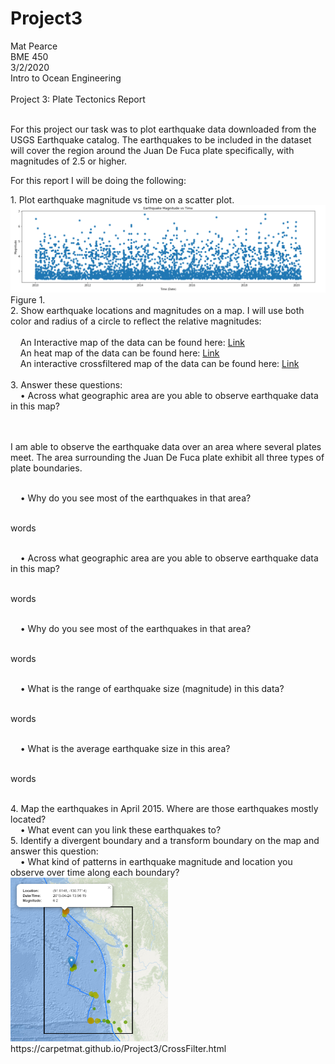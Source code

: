 # Project3
Mat Pearce<br>
BME 450<br>
3/2/2020<br>
Intro to Ocean Engineering<br>
<br>
Project 3: Plate Tectonics Report<br>
<br>
<p>
For this project our task was to plot earthquake data downloaded from the USGS Earthquake catalog. The earthquakes to be included in the dataset will cover the region around the Juan De Fuca plate specifically, with magnitudes of 2.5 or higher.
</p>
<p>
For this report I will be doing the following:
</p>
1. Plot earthquake magnitude vs time on a scatter plot.<br>
<img alt="MagVsTime?" src=Images/magvsdate.PNG>Figure 1.<br>
2. Show earthquake locations and magnitudes on a map. I will use both color and radius of a circle to reflect the relative magnitudes:<br>
<br>
&nbsp;&nbsp;&nbsp;&nbsp;An Interactive map of the data can be found here: <a href="https://carpetmat.github.io/Project3/TimedGeojson.html" target="_blank">Link</a><br>
&nbsp;&nbsp;&nbsp;&nbsp;An heat map of the data can be found here: <a href="https://carpetmat.github.io/Project3/Heatmap.html" target="_blank">Link</a><br>
&nbsp;&nbsp;&nbsp;&nbsp;An interactive crossfiltered map of the data can be found here: <a href="https://carpetmat.github.io/Project3/CrossFilter.html" target="_blank">Link</a><br>
<br>
3. Answer these questions:<br>
&nbsp;&nbsp;&nbsp;&nbsp;• Across what geographic area are you able to observe earthquake data in this map?<br><br>
<br><p>I am able to observe the earthquake data over an area where several plates meet. The area surrounding the Juan De Fuca plate exhibit all three types of plate boundaries.</p><br>
&nbsp;&nbsp;&nbsp;&nbsp;• Why do you see most of the earthquakes in that area?<br>
<br><p>words</p><br>
&nbsp;&nbsp;&nbsp;&nbsp;• Across what geographic area are you able to observe earthquake data in this map?<br>
<br><p>words</p><br>
&nbsp;&nbsp;&nbsp;&nbsp;• Why do you see most of the earthquakes in that area?<br>
<br><p>words</p><br>
&nbsp;&nbsp;&nbsp;&nbsp;• What is the range of earthquake size (magnitude) in this data?<br>
<br><p>words</p><br>
&nbsp;&nbsp;&nbsp;&nbsp;• What is the average earthquake size in this area?<br>
<br><p>words</p><br>
4. Map the earthquakes in April 2015. Where are those earthquakes mostly located?<br>
&nbsp;&nbsp;&nbsp;&nbsp;• What event can you link these earthquakes to?<br>
5. Identify a divergent boundary and a transform boundary on the map and answer this question:<br>
&nbsp;&nbsp;&nbsp;&nbsp;• What kind of patterns in earthquake magnitude and location you observe over time along each boundary?<br>


<img width="50%" height="50%" alt="Did it work?" src=Images/2015_04.PNG>
https://carpetmat.github.io/Project3/CrossFilter.html<br>
